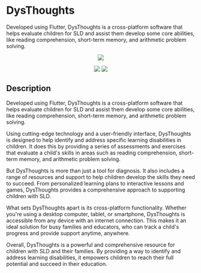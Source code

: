 # DysThoughts

Developed using Flutter, DysThoughts is a cross-platform software that helps evaluate children for SLD and assist them develop some core abilities, like reading comprehension, short-term memory, and arithmetic problem solving.

<p align="center">
    <a href="https://choosealicense.com/licenses/mit/"><img src="https://img.shields.io/badge/License-MIT-green.svg"></a>
</p>
<p align="center">
    <a href="https://flutter.dev/"><img src="https://img.shields.io/badge/Flutter-%2302569B.svg?style=for-the-badge&logo=Flutter&logoColor=white"></a>
    <a href="https://firebase.google.com/"><img src="https://img.shields.io/badge/Firebase-039BE5?style=for-the-badge&logo=Firebase&logoColor=orange"></a>
</p>

## Description

Developed using Flutter, DysThoughts is a cross-platform software that helps evaluate children for SLD and assist them develop some core abilities, like reading comprehension, short-term memory, and arithmetic problem solving.

Using cutting-edge technology and a user-friendly interface, DysThoughts  is designed to help identify and address specific learning disabilities in children. It does this by providing a series of assessments and exercises that evaluate a child's skills in areas such as reading comprehension, short-term memory, and arithmetic problem solving.

But DysThoughts  is more than just a tool for diagnosis. It also includes a range of resources and support to help children develop the skills they need to succeed. From personalized learning plans to interactive lessons and games, DysThoughts  provides a comprehensive approach to supporting children with SLD.

What sets DysThoughts  apart is its cross-platform functionality. Whether you're using a desktop computer, tablet, or smartphone, DysThoughts  is accessible from any device with an internet connection. This makes it an ideal solution for busy families and educators, who can track a child's progress and provide support anytime, anywhere.

Overall, DysThoughts  is a powerful and comprehensive resource for children with SLD and their families. By providing a way to identify and address learning disabilities, it empowers children to reach their full potential and succeed in their education.
